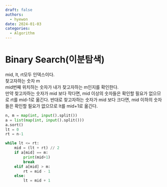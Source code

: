 ```yaml
---
draft: false
authors:
  - hyewon
date: 2024-01-03
categories:
  - Algorithm
---
```

# Binary Search(이분탐색)
<!-- more -->
mid, lt, rt모두 인덱스이다.  
찾고자하는 숫자 m  
mid번째 위치하는 숫자가 내가 찾고자하는 m인지를 확인한다.  
만약 찾고자하는 숫자가 mid 보다 작다면, mid 이상의 숫자들은 확인할 필요가 없으므로 rt를 mid-1로 옮긴다.
반대로 찾고자하는 숫자가 mid 보다 크다면, mid 이하의 숫자들은 확인할 필요가 없으므로 lt를 mid+1로 옮긴다.

```python
n, m = map(int, input().split())
a = list(map(int, input().split()))
a.sort()
lt = 0
rt = n-1

while lt <= rt:
    mid = (lt + rt) // 2
    if a[mid] == m:
        print(mid+1)
        break
    elif a[mid] > m:
        rt = mid - 1
    else:
        lt = mid + 1
```